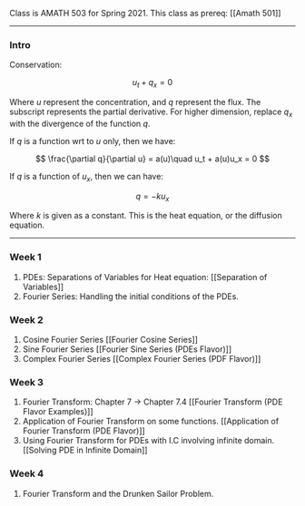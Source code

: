 Class is AMATH 503 for Spring 2021. 
This class as prereq: [[Amath 501]]

---
### **Intro**

Conservation: 

$$
u_t + q_x = 0
$$

Where $u$ represent the concentration, and $q$ represent the flux. The subscript represents the partial derivative. For higher dimension, replace $q_x$ with the divergence of the function $q$. 

If $q$ is a function wrt to $u$ only, then we have: 

$$
\frac{\partial q}{\partial u} = a(u)\quad u_t + a(u)u_x = 0
$$

If $q$ is a function of $u_x$, then we can have: 

$$
q = -ku_x
$$

Where $k$ is given as a constant. This is the heat equation, or the diffusion equation. 

---
### **Week 1**
1. PDEs: Separations of Variables for Heat equation: [[Separation of Variables]]
2. Fourier Series: Handling the initial conditions of the PDEs. 

### **Week 2**
1. Cosine Fourier Series [[Fourier Cosine Series]]
2. Sine Fourier Series [[Fourier Sine Series (PDEs Flavor)]]
3. Complex Fourier Series [[Complex Fourier Series (PDF Flavor)]] 

### **Week 3**
1. Fourier Transform: Chapter 7 -> Chapter 7.4 [[Fourier Transform (PDE Flavor Examples)]]
2. Application of Fourier Transform on some functions. [[Application of Fourier Transform (PDE Flavor)]]
3. Using Fourier Transform for PDEs with I.C involving infinite domain. [[Solving PDE in Infinite Domain]]

### **Week 4**
1. Fourier Transform and the Drunken Sailor Problem.

